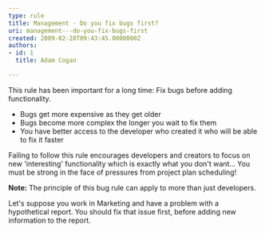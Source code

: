 ```yaml
---
type: rule
title: Management - Do you fix bugs first?
uri: management---do-you-fix-bugs-first
created: 2009-02-28T09:43:45.0000000Z
authors:
- id: 1
  title: Adam Cogan

---
```


This rule has been important for a long time: Fix bugs before adding functionality.

- Bugs get more expensive as they get older
- Bugs become more complex the longer you wait to fix them
- You have better access to the developer who created it who will be able to fix it faster


Failing to follow this rule encourages developers and creators to focus on new 'interesting' functionality which is exactly what you don't want...
You must be strong in the face of pressures from project plan scheduling!

**Note:** The principle of this bug rule can apply to more than just developers.

Let's suppose you work in Marketing and have a problem with a hypothetical report. You should fix that issue first, before adding new information to the report.
